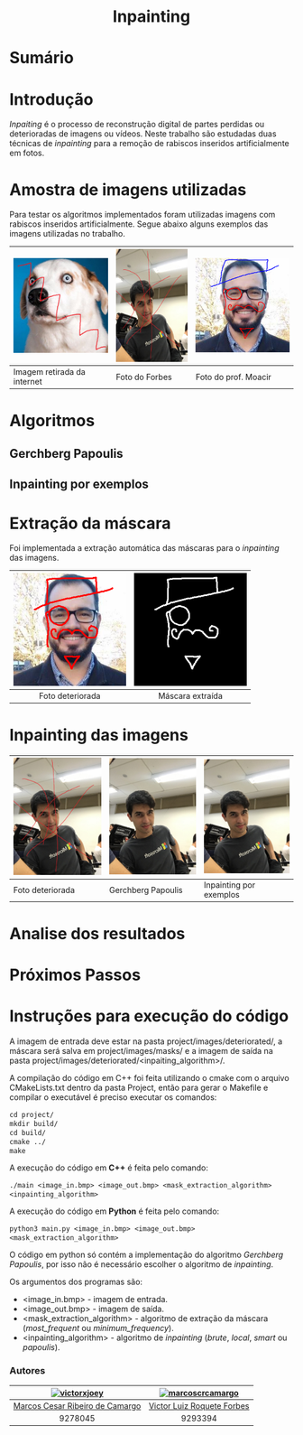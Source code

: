 <h1 align="center">Inpainting</h1>


# Sumário

# Introdução
*Inpaiting* é o processo de reconstrução digital de partes perdidas ou deterioradas de imagens ou vídeos.
Neste trabalho são estudadas duas técnicas de *inpainting* para a remoção de rabiscos inseridos artificialmente em fotos.


# Amostra de imagens utilizadas

Para testar os algoritmos implementados foram utilizadas imagens com rabiscos inseridos artificialmente. Segue abaixo alguns exemplos das imagens utilizadas no trabalho.


|<img src="./project/images/deteriorated/dogo2.bmp"   width="200px" alt="dogo2"/>|<img src="./project/images/deteriorated/forbes.bmp"   height="200px" alt="forbes"/>|<img src="./project/images/deteriorated/momo_fino.bmp"   width="200px" alt="momo_fino"/>|
|------------|------------|------------|
| Imagem retirada da internet | Foto do Forbes | Foto do prof. Moacir |

# Algoritmos
## Gerchberg Papoulis

## Inpainting por exemplos

# Extração da máscara

Foi implementada a extração automática das máscaras para o *inpainting* das imagens.


|<img src="./project/images/deteriorated/momo.bmp"   width="200px" alt="momo"/>|<img src="./project/images/masks/momo.bmp"   width="200px" alt="momo"/>|
|:-----------------------------------:|:-----------------------------------:|
| Foto deteriorada | Máscara extraída|

# Inpainting das imagens

|<img src="./project/images/deteriorated/forbes.bmp" width="200px" alt="forbes"/>|<img src="./project/images/inpainted/Gerchberg Papoulis/forbes.bmp" width="200px" alt="forbes_gerchberg"/>|<img src="./project/images/inpainted/Local Brute Force/forbes.bmp" width="200px" alt="forbes_examplebf"/>|
|------------|------------|------------|
| Foto deteriorada | Gerchberg Papoulis | Inpainting por exemplos|

# Analise dos resultados

# Próximos Passos

# Instruções para execução do código
A imagem de entrada deve estar na pasta project/images/deteriorated/, a máscara será salva em project/images/masks/ e a imagem de saída na pasta project/images/deteriorated/<inpaiting_algorithm>/.

A compilação do código em C++ foi feita utilizando o cmake com o arquivo CMakeLists.txt dentro da pasta Project, então para gerar o Makefile e compilar o executável é preciso executar os comandos: 

	cd project/
	mkdir build/
	cd build/
	cmake ../
	make


A execução do código em **C++** é feita pelo comando:

	./main <image_in.bmp> <image_out.bmp> <mask_extraction_algorithm> <inpainting_algorithm>


A execução do código em **Python** é feita pelo comando:

	python3 main.py <image_in.bmp> <image_out.bmp> <mask_extraction_algorithm>

O código em python só contém a implementação do algoritmo *Gerchberg Papoulis*, por isso não é necessário escolher o algoritmo de *inpainting*.

Os argumentos dos programas são:

 * <image_in.bmp> - imagem de entrada.
 * <image_out.bmp> - imagem de saída.
 * <mask_extraction_algorithm> - algoritmo de extração da máscara (*most_frequent* ou *minimum_frequency*).
 * <inpainting_algorithm> - algoritmo de *inpainting* (*brute*, *local*, *smart* ou *papoulis*).





### Autores

| [![victorxjoey](https://avatars1.githubusercontent.com/u/13484548?s=200&v=4)](https://github.com/VictorXjoeY/) |               [![marcoscrcamargo](https://avatars0.githubusercontent.com/u/13886241?s=200&v=4)](https://github.com/marcoscrcamargo/) |
|:-----------------------------------------------------------------------------------------------------------------:|:-------------------------------------------------------------------------------------------------------:|
|[Marcos Cesar Ribeiro de Camargo](https://github.com/marcoscrcamargo/)|[Victor Luiz Roquete Forbes](https://github.com/VictorXjoeY/)|
| 9278045 | 9293394|



